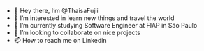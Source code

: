 - 👋 Hey there, I’m @ThaisaFujii
- 👀 I’m interested in learn new things and travel the world
- 🌱 I’m currently studying Software Engineer at FIAP in São Paulo
- 💞️ I’m looking to collaborate on nice projects
- 📫 How to reach me on Linkedin

<!---
ThaisaFujii/ThaisaFujii is a ✨ special ✨ repository because its `README.md` (this file) appears on your GitHub profile.
You can click the Preview link to take a look at your changes.
--->
